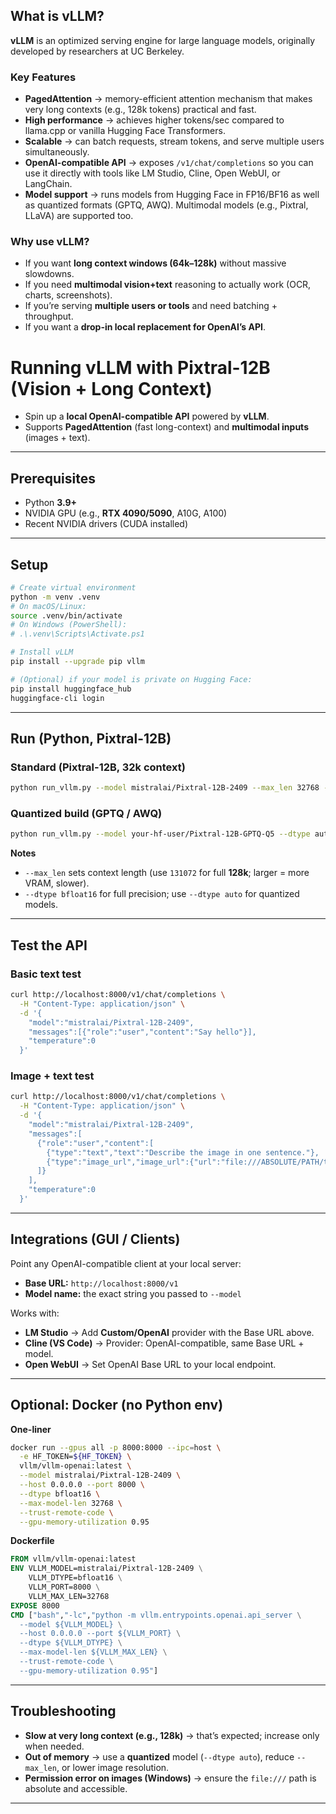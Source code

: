 ## What is vLLM?

**vLLM** is an optimized serving engine for large language models, originally developed by researchers at UC Berkeley.

### Key Features

- **PagedAttention** → memory-efficient attention mechanism that makes very long contexts (e.g., 128k tokens) practical and fast.
- **High performance** → achieves higher tokens/sec compared to llama.cpp or vanilla Hugging Face Transformers.
- **Scalable** → can batch requests, stream tokens, and serve multiple users simultaneously.
- **OpenAI-compatible API** → exposes `/v1/chat/completions` so you can use it directly with tools like LM Studio, Cline, Open WebUI, or LangChain.
- **Model support** → runs models from Hugging Face in FP16/BF16 as well as quantized formats (GPTQ, AWQ). Multimodal models (e.g., Pixtral, LLaVA) are supported too.

### Why use vLLM?

- If you want **long context windows (64k–128k)** without massive slowdowns.
- If you need **multimodal vision+text** reasoning to actually work (OCR, charts, screenshots).
- If you’re serving **multiple users or tools** and need batching + throughput.
- If you want a **drop-in local replacement for OpenAI’s API**.

# Running vLLM with Pixtral-12B (Vision + Long Context)

- Spin up a **local OpenAI-compatible API** powered by **vLLM**.  
- Supports **PagedAttention** (fast long-context) and **multimodal inputs** (images + text).

---

## Prerequisites

- Python **3.9+**
- NVIDIA GPU (e.g., **RTX 4090/5090**, A10G, A100)
- Recent NVIDIA drivers (CUDA installed)

---

## Setup

```bash
# Create virtual environment
python -m venv .venv
# On macOS/Linux:
source .venv/bin/activate
# On Windows (PowerShell):
# .\.venv\Scripts\Activate.ps1

# Install vLLM
pip install --upgrade pip vllm

# (Optional) if your model is private on Hugging Face:
pip install huggingface_hub
huggingface-cli login
```

---

## Run (Python, Pixtral-12B)

### Standard (Pixtral-12B, **32k** context)

```bash
python run_vllm.py --model mistralai/Pixtral-12B-2409 --max_len 32768 --dtype bfloat16
```

### Quantized build (GPTQ / AWQ)

```bash
python run_vllm.py --model your-hf-user/Pixtral-12B-GPTQ-Q5 --dtype auto --max_len 32768
```

**Notes**

- `--max_len` sets context length (use `131072` for full **128k**; larger = more VRAM, slower).
- `--dtype bfloat16` for full precision; use `--dtype auto` for quantized models.

---

## Test the API

### Basic text test

```bash
curl http://localhost:8000/v1/chat/completions \
  -H "Content-Type: application/json" \
  -d '{
    "model":"mistralai/Pixtral-12B-2409",
    "messages":[{"role":"user","content":"Say hello"}],
    "temperature":0
  }'
```

### Image + text test

```bash
curl http://localhost:8000/v1/chat/completions \
  -H "Content-Type: application/json" \
  -d '{
    "model":"mistralai/Pixtral-12B-2409",
    "messages":[
      {"role":"user","content":[
        {"type":"text","text":"Describe the image in one sentence."},
        {"type":"image_url","image_url":{"url":"file:///ABSOLUTE/PATH/to/image.png"}}
      ]}
    ],
    "temperature":0
  }'
```


---

## Integrations (GUI / Clients)

Point any OpenAI-compatible client at your local server:

- **Base URL:** `http://localhost:8000/v1`
- **Model name:** the exact string you passed to `--model`

Works with:

- **LM Studio** → Add **Custom/OpenAI** provider with the Base URL above.
- **Cline (VS Code)** → Provider: OpenAI-compatible, same Base URL + model.
- **Open WebUI** → Set OpenAI Base URL to your local endpoint.

---

## Optional: Docker (no Python env)

**One-liner**

```bash
docker run --gpus all -p 8000:8000 --ipc=host \
  -e HF_TOKEN=${HF_TOKEN} \
  vllm/vllm-openai:latest \
  --model mistralai/Pixtral-12B-2409 \
  --host 0.0.0.0 --port 8000 \
  --dtype bfloat16 \
  --max-model-len 32768 \
  --trust-remote-code \
  --gpu-memory-utilization 0.95
```

**Dockerfile**

```dockerfile
FROM vllm/vllm-openai:latest
ENV VLLM_MODEL=mistralai/Pixtral-12B-2409 \
    VLLM_DTYPE=bfloat16 \
    VLLM_PORT=8000 \
    VLLM_MAX_LEN=32768
EXPOSE 8000
CMD ["bash","-lc","python -m vllm.entrypoints.openai.api_server \
  --model ${VLLM_MODEL} \
  --host 0.0.0.0 --port ${VLLM_PORT} \
  --dtype ${VLLM_DTYPE} \
  --max-model-len ${VLLM_MAX_LEN} \
  --trust-remote-code \
  --gpu-memory-utilization 0.95"]
```

---

## Troubleshooting

- **Slow at very long context (e.g., 128k)** → that’s expected; increase only when needed.
- **Out of memory** → use a **quantized** model (`--dtype auto`), reduce `--max_len`, or lower image resolution.
- **Permission error on images (Windows)** → ensure the `file:///` path is absolute and accessible.

---
